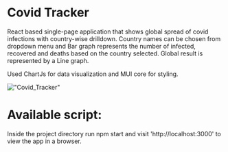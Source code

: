 # Covid Tracker 
React based single-page application that shows global spread of covid infections with country-wise drilldown.
Country names can be chosen from dropdown menu and Bar graph represents the number of infected, recovered and deaths based on the country selected. Global result is represented by a Line graph.

Used ChartJs for data visualization and MUI core for styling.

!["Covid_Tracker"](https://github.com/akshathakulkarni/covid_traker/blob/main/docs/covid_tracker.png?raw=true)

# Available script:
  Inside the project directory run npm start and visit 'http://localhost:3000' to view the app in a browser.
